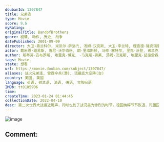 ```yaml
---
doubanId: 1307847
title: 兄弟连
type: Movie
score: 9.6
myRating: 
originalTitle: BandofBrothers
genre: 剧情, 动作, 历史, 战争
datePublished: 2001-09-09
director: 大卫·弗兰科尔, 米凯尔·萨洛门, 汤姆·汉克斯, 大卫·李兰特, 理查德·隆克瑞恩, 大卫·努特尔, 菲尔·奥尔登·罗宾森, 托尼·杜, 大卫·利兰
actor: 戴米恩·路易斯, 唐尼·沃尔伯格, 朗·里维斯顿, 马修·塞特尔, 里克·沃登, 弗兰克·约翰·休斯, 大卫·休默, 迈克尔·库立兹, 斯科特·格瑞恩斯, 施恩·泰勒, 彼德·杨波拉德·希尔斯, 德克斯特·弗莱彻, 菲利普·巴兰蒂尼, 里克·高莫兹, 尼尔·麦克唐纳, 迈克尔·法斯宾德, 艾恩·贝利, 科林·汉克斯, 汤姆·哈迪, 杰森·奥玛拉, 西蒙·佩吉, 多米尼克·库珀, 吉米·法伦, 詹姆斯·麦卡沃伊, 安德鲁·斯科特, 汤姆·汉克斯, 役所广司, 马克·沃伦, 克里斯·吉尔, 斯蒂芬·格拉汉姆, 柯克·埃斯沃多, 吉米·巴姆博, 罗斯·麦克科尔, 安德鲁·李·波兹, 基兰·奥布莱恩, 小理察·斯贝特, 克里·约翰逊, 安德鲁·霍华德, 詹姆斯·马迪欧, 卢克·罗伯茨, 戈兰·卡斯蒂克, 徐光宇, 约翰·莱特, 亚当·詹姆斯, 罗宾·莱因, 伊斯拉·戈登, 马修·里奇, 约瑟夫·梅, 本·卡普兰, 安纳托·陶布曼, 巴特鲁斯波利, 沃尔夫·卡赫勒, 道格·科克尔, undefined, 达·范·汉森德, 本·洛伊德·霍尔姆斯, 斯蒂芬·沃尔特斯, 道格·艾伦, 杰克·沃特斯, 道格拉斯·斯派恩, 蒂姆·马修斯, 皮特·麦克卡比, undefined, 琼乔·奥雷尔, 瑞内·, undefined, 尼古拉斯·阿隆, 伊恩·维果, 戴夫·博沃, 大卫·布莱尔, 乔治·卡利尔, undefined, 克莱格·西恩利, 詹姆斯·格林, 代尔·戴, undefined, 莱尔德·曼辛托斯, undefined, undefined, undefined, undefined, 马修·法伯, undefined, 诺曼·坎贝尔·里斯, 弗雷迪·乔·法恩斯沃思, 马克·休伯曼, undefined, undefined, undefined, undefined, undefined, 瑞奇·尼克松, undefined, undefined, 史蒂芬·米尔顿, 威廉·阿姆斯壮, 詹姆斯·恩布里, undefined, 大卫·科罗, undefined, undefined, 西蒙·芬顿, undefined, 马克·瓦克林, 伊莎贝拉·塞伯特, 约翰·珀金斯, undefined, undefined, 苏珊娜罗盖特, 维尔·鲁特根, 本·哈克, undefined, 杰米·哈丁, 彼特·奥梅拉, undefined, undefined, undefined, 米洛·图梅, 卢克·格瑞芬
author: 斯蒂芬·安布罗斯, 埃里克·博克, ·马克斯·弗莱, 汤姆·汉克斯, 埃里克·延德雷森, 布鲁斯·, 约翰·奥罗夫, 格雷厄姆·约斯特, 克里斯托弗·约斯特
tags: Movie, 
state: 想看
url: https://movie.douban.com/subject/1307847/
aliases: 战火兄弟连, 雷霆伞兵(港), 诺曼底大空降(台)
country: 美国, 英国
language: 英语, 荷兰语, 法语, 德语, 立陶宛语
IMDb: tt0185906
time: 
createTime: 2023-01-24 01:44:45
collectionDate: 2022-04-10
desc: 第二次世界大战接近尾声，同时也到了战况最为惨烈的时节。德国纳粹节节败退，同盟国决定在欧洲开辟第二战场，而法国北部的诺曼底则成为新局开端的要冲所在。1944年6月6日，美国101空降师506团E连奉命空...
---
```


![image](p1714777727.jpg)

Comment: 
---

